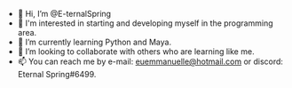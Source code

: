 - 👋 Hi, I’m @E-ternalSpring
- 👀 I'm interested in starting and developing myself in the programming area.
- 🌱 I’m currently learning Python and Maya.
- 💞️ I’m looking to collaborate with others who are learning like me.
- 📫 You can reach me by e-mail: euemmanuelle@hotmail.com or discord: Eternal Spring#6499.

<!---
E-ternalSpring/E-ternalSpring is a ✨ special ✨ repository because its `README.md` (this file) appears on your GitHub profile.
You can click the Preview link to take a look at your changes.
--->
